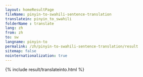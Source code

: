 ```yaml
---
layout: homeResultPage
fileName: pinyin-to-swahili-sentence-translation
translatein: pinyin_to_swahili
folderName : translate
lang: zh
from: zh
to: sw
langname: pinyin-to
permalink: /zh/pinyin-to-swahili-sentence-translation/result
sitemap: false
nointernationalization: true
---
```

{% include result/translateinto.html %}

<script src="/js/result/translation.js" data-foldername="{{page.folderName}}" data-lang="{{page.lang}}"></script>
